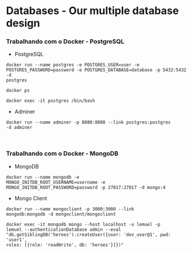 # Databases - Our multiple database design 

### Trabalhando com o Docker - PostgreSQL
- PostgreSQL

<code>docker run --name postgres -e POSTGRES_USER=user -e POSTGRES_PASSWORD=password -e POSTGRES_DATABASE=database -p 5432:5432 -d postgres</code>

<code>docker ps</code>

<code>docker exec -it postgres /bin/bash</code>

- Adminer

<code>docker run --name adminer -p 8080:8080 --link postgres:postgres -d adminer</code>

<br>

### Trabalhando com o Docker - MongoDB
- MongoDB

<code>docker run --name mongodb -e MONGO_INITDB_ROOT_USERNAME=username -e MONGO_INITDB_ROOT_PASSWORD=password -p 27017:27017 -d mongo:4</code>

- Mongo Client

<code>docker run --name mongoclient -p 3000:3000 --link mongodb:mongodb -d mongoclient/mongoclient</code>

<code>docker exec -it mongodb mongo --host localhost -u lemuel -p lemuel --authenticationDatabase admin --eval "db.getSiblingDB('heroes').createUser({user: 'dev_user@1', pwd: 'user1', roles: [{role: 'readWrite', db: 'heroes'}]})"</code>

